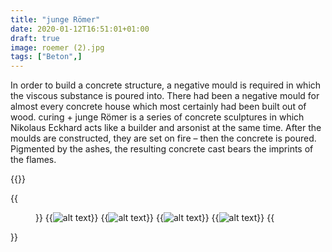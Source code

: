 ```yaml
---
title: "junge Römer"
date: 2020-01-12T16:51:01+01:00
draft: true
image: roemer (2).jpg
tags: ["Beton",]
---
```


In order to build a concrete structure, a negative mould is required in which the viscous substance is poured into. There had been a negative mould for almost every concrete house which most certainly had been built out of wood. curing + junge Römer is a series of concrete sculptures in which Nikolaus Eckhard acts like a builder and arsonist at the same time. After the moulds are constructed, they are set on fire – then the concrete is poured. Pigmented by the ashes, the resulting concrete cast bears the imprints of the flames.

{{<space>}}

{{<figure figcaption="caption text" >}}
  {{<img src="roemer (4).jpg" alt="alt text" >}}
  {{<img src="roemer (3).jpg" alt="alt text" >}}
  {{<img src="roemer (2).jpg" alt="alt text" >}}
  {{<img src="roemer (1).jpg" alt="alt text" >}}
{{</figure >}}
